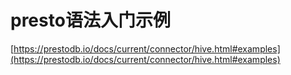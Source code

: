 # presto语法入门示例


[https://prestodb.io/docs/current/connector/hive.html#examples](https://prestodb.io/docs/current/connector/hive.html#examples)